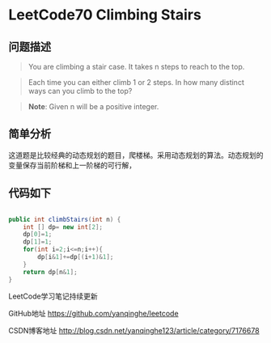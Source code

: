 # LeetCode70 Climbing Stairs

## 问题描述

>You are climbing a stair case. It takes n steps to reach to the top.

>Each time you can either climb 1 or 2 steps. In how many distinct ways can you climb to the top?

>**Note**: Given n will be a positive integer.

## 简单分析

这道题是比较经典的动态规划的题目，爬楼梯。采用动态规划的算法。动态规划的变量保存当前阶梯和上一阶梯的可行解，

## 代码如下

``` java

public int climbStairs(int n) {
    int [] dp= new int[2];
    dp[0]=1;
    dp[1]=1;
    for(int i=2;i<=n;i++){
        dp[i&1]+=dp[(i+1)&1];
    }
    return dp[n&1];
}

```

LeetCode学习笔记持续更新

GitHub地址 https://github.com/yanqinghe/leetcode

CSDN博客地址 http://blog.csdn.net/yanqinghe123/article/category/7176678


